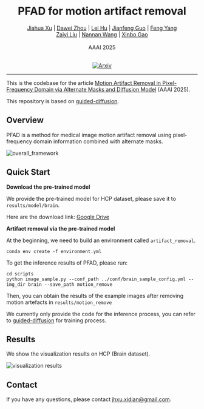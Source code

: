 <div align="center">
  
<h1> PFAD for motion artifact removal </h1>

<div>
    <a href="jhxu.xidian@gmail.com" target="_blank">Jiahua Xu</a><sup></sup> | 
    <a href="dwzhou.xidian@gmail.com" target="_blank">Dawei Zhou</a><sup></sup> | 
    <a href="hulei@gdph.org.cn" target="_blank">Lei Hu</a><sup></sup> | 
    <a href="jianfengguo@hbmu.edu.cn" target="_blank">Jianfeng Guo</a><sup></sup> |
    <a href="haitang76@163.com" target="_blank">Feng Yang</a><sup></sup> 
    </br>
    <a href="liuzaiyi@gdph.org.cn" target="_blank">Zaiyi Liu</a><sup></sup> |
    <a href="nnwang@xidian.edu.cn" target="_blank">Nannan Wang</a><sup></sup> |
    <a href="gaoxb@cqupt.edu.cn" target="_blank">Xinbo Gao</a><sup></sup> 
</div>

</br>

<div>
    <sup></sup>AAAI 2025
</div>
</br>

[![Arxiv](https://img.shields.io/badge/paper-Arxiv-green)](https://arxiv.org/abs/2412.07590)

</div>


---

This is the codebase for the article [Motion Artifact Removal in Pixel-Frequency Domain via Alternate Masks and Diffusion Model](https://arxiv.org/pdf/2412.07590) (AAAI 2025).

This repository is based on [guided-diffusion](https://github.com/openai/guided-diffusion).

## Overview

PFAD is a method for medical image motion artifact removal using pixel-frequency domain information combined with alternate masks.

![overall_framework](./assets/method.png)

## Quick Start

**Download the pre-trained model**

We provide the pre-trained model for HCP dataset, please save it to ```results/model/brain```. 

Here are the download link: 
[Google Drive](https://drive.google.com/file/d/1Hh0wabKmW5CUXpUAS4GcEHZIoYeZq_v-/view?usp=sharing)

**Artifact removal via the pre-trained model**

At the beginning, we need to build an environment called ```artifact_removal```.
```
conda env create -f environment.yml
```
To get the inference results of PFAD, please run:
```
cd scripts
python image_sample.py --conf_path ../conf/brain_sample_config.yml --img_dir brain --save_path motion_remove
```
Then, you can obtain the results of the example images after removing motion artefacts in ```results/motion_remove```

We currently only provide the code for the inference process, you can refer to [guided-diffusion](https://github.com/openai/guided-diffusion) for training process.

## Results

We show the visualization results on HCP (Brain dataset).

![visualization results](./assets/brain.png)

## Contact

If you have any questions, please contact jhxu.xidian@gmail.com.

